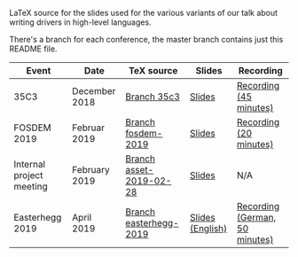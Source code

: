 LaTeX source for the slides used for the various variants of our talk about writing drivers in high-level languages.

There's a branch for each conference, the master branch contains just this README file.

| Event | Date | TeX source | Slides | Recording |
|-|-|-|-|-|
| 35C3 | December 2018 | [Branch 35c3](https://github.com/emmericp/talk-drivers-in-high-level-languages/tree/35c3) | [Slides](https://github.com/emmericp/talk-drivers-in-high-level-languages/blob/35c3/slides.pdf) | [Recording (45 minutes)](https://media.ccc.de/v/35c3-9670-safe_and_secure_drivers_in_high-level_languages) |
| FOSDEM 2019 | Februar 2019 | [Branch fosdem-2019](https://github.com/emmericp/talk-drivers-in-high-level-languages/tree/fosdem-2019) |  [Slides](https://github.com/emmericp/talk-drivers-in-high-level-languages/blob/fosdem-2019/slides.pdf) | [Recording (20 minutes)](https://fosdem.org/2019/schedule/event/writing_network_drivers_in_high_level_languages/) |
| Internal project meeting | February 2019 | [Branch asset-2019-02-28](https://github.com/emmericp/talk-drivers-in-high-level-languages/tree/asset-2019-02-28) | [Slides](https://github.com/emmericp/talk-drivers-in-high-level-languages/blob/asset-2019-02-28/slides.pdf) | N/A |
| Easterhegg 2019 | April 2019 | [Branch easterhegg-2019](https://github.com/emmericp/talk-drivers-in-high-level-languages/tree/easterhegg-2019) | [Slides (English)](https://github.com/emmericp/talk-drivers-in-high-level-languages/blob/easterhegg-2019/slides.pdf) | [Recording (German, 50 minutes)](https://media.ccc.de/v/eh19-189-treiber-in-high-level-programmiersprachen)
